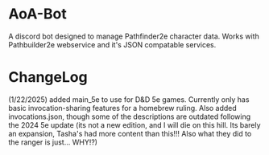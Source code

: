 # AoA-Bot
A discord bot designed to manage Pathfinder2e character data. Works with Pathbuilder2e webservice and it's JSON compatable services. 

# ChangeLog
(1/22/2025) added main_5e to use for D&D 5e games. Currently only has basic invocation-sharing features for a homebrew ruling. Also added invocations.json, though some of the descriptions are outdated following the 2024 5e update (its not a new edition, and I will die on this hill. Its barely an expansion, Tasha's had more content than this!!! Also what they did to the ranger is just... WHY!?)
